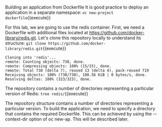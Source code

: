 Building an application from Dockerfile
It is good practice to deploy an application in a separate namespace:
`oc new-project dockerfile`{{execute}}


For this lab, we are going to use the redis container. First, we need a Dockerfile with additional files located at   https://github.com/docker-library/redis.git. Let's clone this repository locally to understand its structure:
`git clone https://github.com/docker-library/redis.git`{{execute}}

```
Cloning into 'redis'...
remote: Counting objects: 738, done.
remote: Compressing objects: 100% (15/15), done.
remote: Total 738 (delta 7), reused 13 (delta 4), pack-reused 719
Receiving objects: 100% (738/738), 108.56 KiB | 0 bytes/s, done.
Resolving deltas: 100% (323/323), done.
```

The repository contains a number of directories representing a particular version of Redis:
`tree redis/`{{execute}}

The repository structure contains a number of directories representing a particular version. To build the application, we need to specify a directory that contains the required Dockerfile. This can be achieved by using the --context-dir option of oc new-ap. This will be described later.